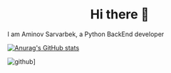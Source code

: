 <h1 style="text-align: center;"> Hi there 👋</h1>

I am Aminov Sarvarbek, a Python BackEnd developer

[![Anurag's GitHub stats](https://github-readme-stats.vercel.app/api?username=SarvarbekUzDev)](https://github.com/anuraghazra/github-readme-stats)


![github](https://github.com/SarvarbekUzDev/?style=for-the-badge&logo=GitHub&logoColor=white)]

